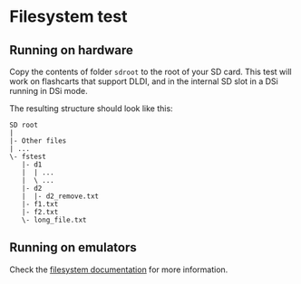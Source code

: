 # Filesystem test

## Running on hardware

Copy the contents of folder `sdroot` to the root of your SD card. This test
will work on flashcarts that support DLDI, and in the internal SD slot in a DSi
running in DSi mode.

The resulting structure should look like this:

```
SD root
|
|- Other files
| ...
\- fstest
   |- d1
   |  | ...
   |  \ ...
   |- d2
   |  |- d2_remove.txt
   |- f1.txt
   |- f2.txt
   \- long_file.txt
```

## Running on emulators

Check the [filesystem documentation](https://blocksds.github.io/docs/technical/filesystem/)
for more information.
